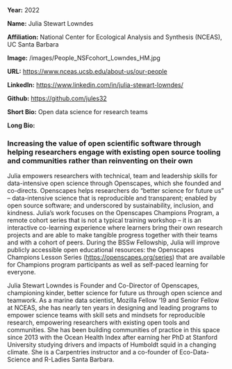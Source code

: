 **Year:** 2022

**Name:** Julia Stewart Lowndes

**Affiliation:** National Center for Ecological Analysis and Synthesis (NCEAS), UC Santa Barbara

**Image:** /images/People_NSFcohort_Lowndes_HM.jpg 

**URL:** https://www.nceas.ucsb.edu/about-us/our-people

**LinkedIn:** https://www.linkedin.com/in/julia-stewart-lowndes/

**Github:** https://github.com/jules32

**Short Bio:** Open data science for research teams

**Long Bio:**
### Increasing the value of open scientific software through helping researchers engage with existing open source tooling and communities rather than reinventing on their own

Julia empowers researchers with technical, team and leadership skills for data-intensive open science through Openscapes, which she founded and co-directs. Openscapes helps researchers do “better science for future us” – 
data-intensive science that is reproducible and transparent; 
enabled by open source software; 
and underscored by sustainability, inclusion, and kindness. 
Julia’s work focuses on the Openscapes Champions Program, a remote cohort series that is not a typical training workshop – it is an interactive co-learning experience where learners bring their own research projects and are able to make tangible progress together with their teams and with a cohort of peers. During the BSSw Fellowship, Julia will improve publicly accessible open educational resources: the Openscapes Champions Lesson Series (https://openscapes.org/series) that are available for Champions program participants as well as self-paced learning for everyone.

Julia Stewart Lowndes is Founder and Co-Director of Openscapes,  championing kinder, better science for future us through open science and teamwork. As a marine data scientist, Mozilla Fellow ‘19 and Senior Fellow at NCEAS, she has nearly ten years in designing and leading programs to empower science teams with skill sets and mindsets for reproducible research, empowering researchers with existing open tools and communities. She has been building communities of practice in this space since 2013 with the Ocean Health Index after earning her PhD at Stanford University studying drivers and impacts of Humboldt squid in a changing climate. She is a Carpentries instructor and a co-founder of Eco-Data-Science and R-Ladies Santa Barbara. 
